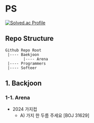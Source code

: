 # PS

[![Solved.ac Profile](http://mazassumnida.wtf/api/v2/generate_badge?boj=choiish98)](https://solved.ac/choiish98/)

## Repo Structure
```
Github Repo Root
 |---- Baekjoon
        |---- Arena
 |---- Programmers
 |---- Softeer
```

## 1. Backjoon
### 1-1. Arena
- 2024 가지컵
  - A) 가지 한 두름 주세요 [BOJ 31629]
